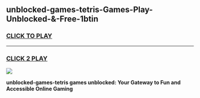 
## unblocked-games-tetris-Games-Play-Unblocked-&-Free-1btin
<h3>
<a href="https://premium76.site?title=unblocked-games-tetris&ref=24A">CLICK TO PLAY</a></h3>
<hr>

<h3>
<a href="https://premium76.site?title=unblocked-games-tetris&ref=24A">CLICK 2 PLAY</a>
  
</h3>

<a href="https://premium76.site?title=unblocked-games-tetris&ref=24A"><img src="https://clearcache.store/games.png"></a>


**unblocked-games-tetris games unblocked: Your Gateway to Fun and Accessible Online Gaming**
